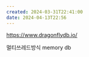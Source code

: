 ```yaml
---
created: 2024-03-31T22:41:00
date: 2024-04-13T22:56
---
```

https://www.dragonflydb.io/

멀티쓰레드방식 memory db